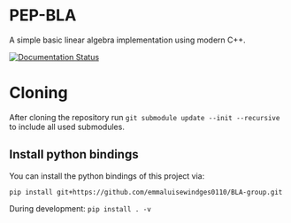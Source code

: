 # PEP-BLA
A simple basic linear algebra implementation using modern C++.

[![Documentation Status](https://readthedocs.org/projects/bla-group/badge/?version=latest)](https://bla-group.readthedocs.io/en/latest/?badge=latest)

# Cloning

After cloning the repository run `git submodule update --init --recursive` to include all used submodules.

## Install python bindings

You can install the python bindings of this project via:

`pip install git+https://github.com/emmaluisewindges0110/BLA-group.git`

During development: `pip install . -v`
